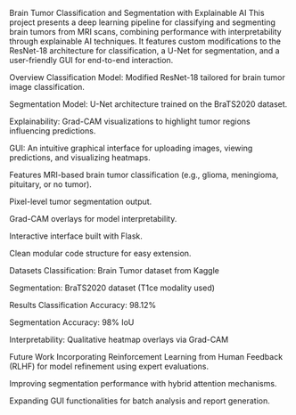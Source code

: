 Brain Tumor Classification and Segmentation with Explainable AI
This project presents a deep learning pipeline for classifying and segmenting brain tumors from MRI scans, combining performance with interpretability through explainable AI techniques. It features custom modifications to the ResNet-18 architecture for classification, a U-Net for segmentation, and a user-friendly GUI for end-to-end interaction.

Overview
Classification Model: Modified ResNet-18 tailored for brain tumor image classification.

Segmentation Model: U-Net architecture trained on the BraTS2020 dataset.

Explainability: Grad-CAM visualizations to highlight tumor regions influencing predictions.

GUI: An intuitive graphical interface for uploading images, viewing predictions, and visualizing heatmaps.

Features
MRI-based brain tumor classification (e.g., glioma, meningioma, pituitary, or no tumor).

Pixel-level tumor segmentation output.

Grad-CAM overlays for model interpretability.

Interactive interface built with Flask.

Clean modular code structure for easy extension.


Datasets
Classification: Brain Tumor dataset from Kaggle

Segmentation: BraTS2020 dataset (T1ce modality used)



Results
Classification Accuracy: 98.12%

Segmentation Accuracy: 98% IoU 

Interpretability: Qualitative heatmap overlays via Grad-CAM

Future Work
Incorporating Reinforcement Learning from Human Feedback (RLHF) for model refinement using expert evaluations.

Improving segmentation performance with hybrid attention mechanisms.

Expanding GUI functionalities for batch analysis and report generation.
